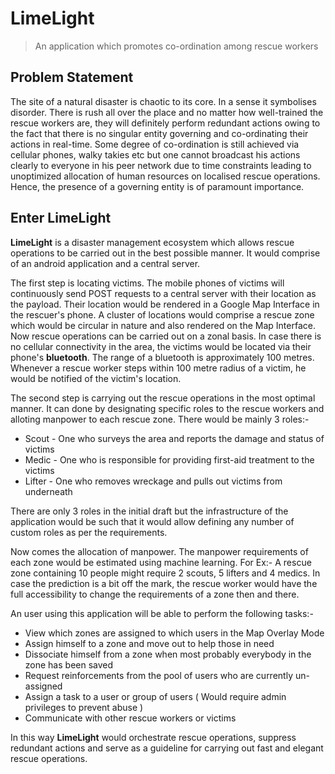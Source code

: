 # LimeLight
> An application which promotes co-ordination among rescue workers

## Problem Statement

The site of a natural disaster is chaotic to its core. In a sense it symbolises disorder. There is rush all over the place
and no matter how well-trained the rescue workers are, they will definitely perform redundant actions owing to the fact that
there is no singular entity governing and co-ordinating their actions in real-time. Some degree of co-ordination is still 
achieved via cellular phones, walky takies etc but one cannot broadcast his actions clearly to everyone in his peer network 
due to time constraints leading to unoptimized allocation of human resources on localised rescue operations. Hence, the presence
of a governing entity is of paramount importance.

## Enter LimeLight

**LimeLight** is a disaster management ecosystem which allows rescue operations to be carried out in the best possible manner.
It would comprise of an android application and a central server.

The first step is locating victims. The mobile phones of victims will continuously send POST requests to a central server with
their location as the payload. Their location would be rendered in a Google Map Interface in the rescuer's phone. A cluster
of locations would comprise a rescue zone which would be circular in nature and also rendered on the Map Interface. Now rescue
operations can be carried out on a zonal basis. In case there is no cellular connectivity in the area, the victims would be located
via their phone's **bluetooth**. The range of a bluetooth is approximately 100 metres. Whenever a rescue worker steps within
100 metre radius of a victim, he would be notified of the victim's location.

The second step is carrying out the rescue operations in the most optimal manner. It can done by designating specific roles to
the rescue workers and alloting manpower to each rescue zone. There would be mainly 3 roles:-

* Scout - One who surveys the area and reports the damage and status of victims
* Medic - One who is responsible for providing first-aid treatment to the victims
* Lifter - One who removes wreckage and pulls out victims from underneath

There are only 3 roles in the initial draft but the infrastructure of the application would be such that it would allow defining
any number of custom roles as per the requirements.

Now comes the allocation of manpower. The manpower requirements of each zone would be estimated using machine learning.
For Ex:- A rescue zone containing 10 people might require 2 scouts, 5 lifters and 4 medics.
In case the prediction is a bit off the mark, the rescue worker would have the full accessibility to change the requirements
of a zone then and there.

An user using this application will be able to perform the following tasks:-

* View which zones are assigned to which users in the Map Overlay Mode
* Assign himself to a zone and move out to help those in need
* Dissociate himself from a zone when most probably everybody in the zone has been saved
* Request reinforcements from the pool of users who are currently un-assigned
* Assign a task to a user or group of users ( Would require admin privileges to prevent abuse )
* Communicate with other rescue workers or victims

In this way **LimeLight** would orchestrate rescue operations, suppress redundant actions and serve as a guideline for carrying
out fast and elegant rescue operations.





